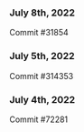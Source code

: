 ### July 8th, 2022

Commit #31854

### July 5th, 2022

Commit #314353


### July 4th, 2022

Commit #72281
